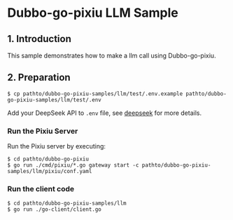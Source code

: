 # **Dubbo-go-pixiu LLM Sample**

## 1. **Introduction**

This sample demonstrates how to make a llm call using Dubbo-go-pixiu.

## 2. **Preparation**

```shell
$ cp pathto/dubbo-go-pixiu-samples/llm/test/.env.example pathto/dubbo-go-pixiu-samples/llm/test/.env
```

Add your DeepSeek API to `.env` file, see [deepseek](https://platform.deepseek.com) for more details.

### **Run the Pixiu Server**

Run the Pixiu server by executing:

```shell
$ cd pathto/dubbo-go-pixiu
$ go run ./cmd/pixiu/*.go gateway start -c pathto/dubbo-go-pixiu-samples/llm/pixiu/conf.yaml
```

### **Run the client code**

```shell
$ cd pathto/dubbo-go-pixiu-samples/llm
$ go run ./go-client/client.go
```